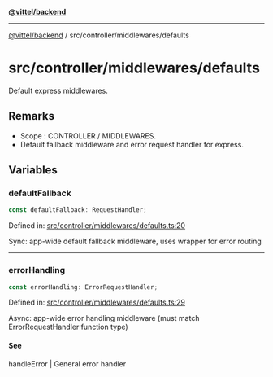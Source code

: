 [**@vittel/backend**](../../../README.md)

***

[@vittel/backend](../../../README.md) / src/controller/middlewares/defaults

# src/controller/middlewares/defaults

Default express middlewares.

## Remarks

- Scope : CONTROLLER / MIDDLEWARES.
- Default fallback middleware and error request handler for express.

## Variables

### defaultFallback

```ts
const defaultFallback: RequestHandler;
```

Defined in: [src/controller/middlewares/defaults.ts:20](https://github.com/mulekick/vittel/blob/fd6f7ece7df6639cbc3c099ded62d635ce6ae274/packages/backend/src/controller/middlewares/defaults.ts#L20)

Sync: app-wide default fallback middleware, uses wrapper for error routing

***

### errorHandling

```ts
const errorHandling: ErrorRequestHandler;
```

Defined in: [src/controller/middlewares/defaults.ts:29](https://github.com/mulekick/vittel/blob/fd6f7ece7df6639cbc3c099ded62d635ce6ae274/packages/backend/src/controller/middlewares/defaults.ts#L29)

Async: app-wide error handling middleware (must match ErrorRequestHandler function type)

#### See

handleError \| General error handler
